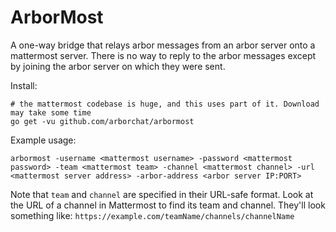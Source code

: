 # ArborMost

A one-way bridge that relays arbor messages from an arbor server onto a mattermost server.
There is no way to reply to the arbor messages except by joining the arbor server on which
they were sent.

Install:
```
# the mattermost codebase is huge, and this uses part of it. Download may take some time
go get -vu github.com/arborchat/arbormost
```

Example usage:

```
arbormost -username <mattermost username> -password <mattermost password> -team <mattermost team> -channel <mattermost channel> -url <mattermost server address> -arbor-address <arbor server IP:PORT>
```

Note that `team` and `channel` are specified in their URL-safe format. Look at the URL of a
channel in Mattermost to find its team and channel. They'll look something like:
`https://example.com/teamName/channels/channelName`
